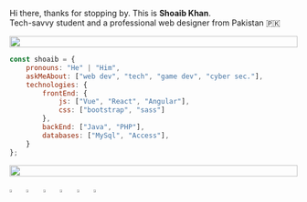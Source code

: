 


Hi there, thanks for stopping by. This is **Shoaib Khan**.<br>Tech-savvy student and a professional web designer from Pakistan 🇵🇰

<img src="https://i.imgur.com/dBaSKWF.gif" height="20" width="100%">

```javascript
const shoaib = {
    pronouns: "He" | "Him",
    askMeAbout: ["web dev", "tech", "game dev", "cyber sec."],
    technologies: {
        frontEnd: {
            js: ["Vue", "React", "Angular"],
            css: ["bootstrap", "sass"]
        },
        backEnd: ["Java", "PHP"],
        databases: ["MySql", "Access"],
    }
};
```
[<img src="https://i.imgur.com/dBaSKWF.gif" height="20" width="100%"/>](#)


  [<img src="https://upload.wikimedia.org/wikipedia/commons/8/83/Steam_icon_logo.svg" width="3.5%"/>](https://steamcommunity.com/id/shoaib-khan/) &nbsp; [<img src="https://img.icons8.com/color/48/000000/twitter.png" width="3.5%"/>](https://twitter.com/Shoaibify)  &nbsp; [<img src="https://img.icons8.com/color/48/000000/linkedin.png" width="3.5%"/>](https://www.linkedin.com/in/shoaib-jamal-web/)  &nbsp; [<img src="https://img.icons8.com/fluent/48/000000/facebook-new.png" width="3.5%"/>](https://www.facebook.com/dev.shoaib/)  &nbsp; [<img src="https://img.icons8.com/fluent/48/000000/instagram-new.png" width="3.5%"/>](https://www.instagram.com/shoaibify/)  &nbsp; <a href="mailto:m.shoaib.jamal@outlook.com"> <img src="https://img.icons8.com/fluent/48/000000/mail.png" width="3.5%"/>
  





  


